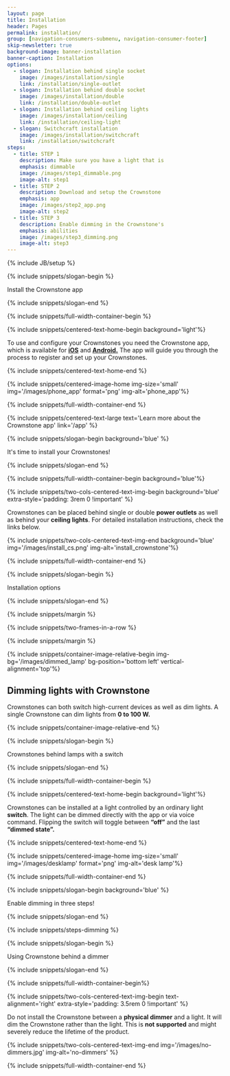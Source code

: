 ```yaml
---
layout: page
title: Installation
header: Pages
permalink: installation/
group: [navigation-consumers-submenu, navigation-consumer-footer]
skip-newsletter: true
background-image: banner-installation
banner-caption: Installation
options:
  - slogan: Installation behind single socket
    image: /images/installation/single
    link: /installation/single-outlet
  - slogan: Installation behind double socket
    image: /images/installation/double
    link: /installation/double-outlet
  - slogan: Installation behind ceiling lights
    image: /images/installation/ceiling
    link: /installation/ceiling-light
  - slogan: Switchcraft installation
    image: /images/installation/switchcraft
    link: /installation/switchcraft
steps:
  - title: STEP 1
    description: Make sure you have a light that is 
    emphasis: dimmable
    image: /images/step1_dimmable.png
    image-alt: step1
  - title: STEP 2
    description: Download and setup the Crownstone 
    emphasis: app
    image: /images/step2_app.png
    image-alt: step2
  - title: STEP 3
    description: Enable dimming in the Crownstone's 
    emphasis: abilities
    image: /images/step3_dimming.png
    image-alt: step3
---
```


{% include JB/setup %}

{% include snippets/slogan-begin %}

Install the Crownstone app

{% include snippets/slogan-end %}

{% include snippets/full-width-container-begin %}

{% include snippets/centered-text-home-begin background='light'%}

To use and configure your Crownstones you need the Crownstone app, which is available for
**[iOS](https://apps.apple.com/us/app/crownstone/id1136616106)** and 
**[Android.](https://play.google.com/store/apps/details?id=rocks.crownstone.consumerapp)** 
The app will guide you through the process to register and set up your Crownstones.

{% include snippets/centered-text-home-end %}

{% include snippets/centered-image-home img-size='small' img='/images/phone_app' format='png' img-alt='phone_app'%}

{% include snippets/full-width-container-end %}


{% include snippets/centered-text-large text='Learn more about the Crownstone app' link='/app' %}


{% include snippets/slogan-begin background='blue' %}

It's time to install your Crownstones!

{% include snippets/slogan-end %}


{% include snippets/full-width-container-begin background='blue'%}

{% include snippets/two-cols-centered-text-img-begin background='blue' extra-style='padding: 3rem 0 !important' %}

Crownstones can be placed behind single or double **power outlets** as well as behind your **ceiling lights**. For detailed installation instructions, check the links below. 
 
{% include snippets/two-cols-centered-text-img-end background='blue' img='/images/install_cs.png' img-alt='install_crownstone'%}

{% include snippets/full-width-container-end %}


{% include snippets/slogan-begin %}

Installation options

{% include snippets/slogan-end %}

{% include snippets/margin %}

{% include snippets/two-frames-in-a-row %}

{% include snippets/margin %}


{% include snippets/container-image-relative-begin img-bg='/images/dimmed_lamp' bg-position='bottom left' vertical-alignment='top'%}

## Dimming lights with Crownstone

Crownstones can both switch high-current devices as well as dim lights. A single Crownstone can dim lights from **0 to 100 W.**

{% include snippets/container-image-relative-end %}


{% include snippets/slogan-begin %}

Crownstones behind lamps with a switch

{% include snippets/slogan-end %}

{% include snippets/full-width-container-begin %}

{% include snippets/centered-text-home-begin background='light'%}

Crownstones can be installed at a light controlled by an ordinary light **switch**. The light can be dimmed directly with the app or via voice command. Flipping the switch will toggle between **“off”** and the last **“dimmed state”.**

{% include snippets/centered-text-home-end %}

{% include snippets/centered-image-home img-size='small' img='/images/desklamp' format='png' img-alt='desk lamp'%}

{% include snippets/full-width-container-end %}


{% include snippets/slogan-begin background='blue' %}

Enable dimming in three steps!

{% include snippets/slogan-end %}

{% include snippets/steps-dimming %}


{% include snippets/slogan-begin %}

Using Crownstone behind a dimmer

{% include snippets/slogan-end %}

{% include snippets/full-width-container-begin%}

{% include snippets/two-cols-centered-text-img-begin text-alignment='right' extra-style='padding: 3.5rem 0 !important' %}

Do not install the Crownstone between a **physical dimmer** and a light. It will dim the Crownstone rather than the light. This is **not supported** and might severely reduce the lifetime of the product.
 
{% include snippets/two-cols-centered-text-img-end img='/images/no-dimmers.jpg' img-alt='no-dimmers' %}

{% include snippets/full-width-container-end %}